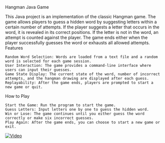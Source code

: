 Hangman Java Game

This Java project is an implementation of the classic Hangman game. The game allows players to guess a hidden word by suggesting letters within a certain number of attempts. If the player suggests a letter that occurs in the word, it is revealed in its correct positions. If the letter is not in the word, an attempt is counted against the player. The game ends either when the player successfully guesses the word or exhausts all allowed attempts.
Features

    Random Word Selection: Words are loaded from a text file and a random word is selected for each game session.
    User Interaction: The game provides a command-line interface where users can input their guesses.
    Game State Display: The current state of the word, number of incorrect attempts, and the hangman drawing are displayed after each guess.
    Replayability: After the game ends, players are prompted to start a new game or quit.

How to Play

    Start the Game: Run the program to start the game.
    Guess Letters: Input letters one by one to guess the hidden word.
    Win or Lose: The game continues until you either guess the word correctly or make six incorrect guesses.
    Play Again: After the game ends, you can choose to start a new game or exit.
    
[![Video](https://img.youtube.com/vi/nBR3qBLuho8/0.jpg)](https://www.youtube.com/watch?v=nBR3qBLuho8)

